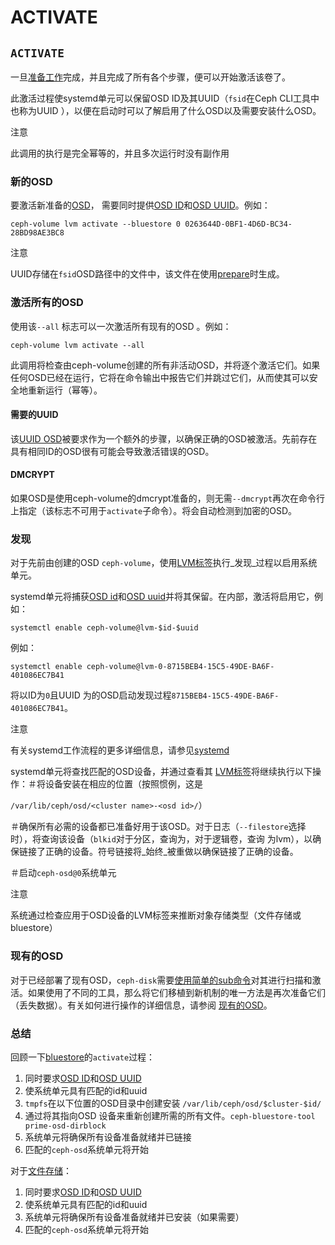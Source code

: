 # ACTIVATE

## `ACTIVATE`

一旦[准备工作](https://docs.ceph.com/docs/nautilus/ceph-volume/lvm/prepare/#ceph-volume-lvm-prepare)完成，并且完成了所有各个步骤，便可以开始激活该卷了。

此激活过程使systemd单元可以保留OSD ID及其UUID（`fsid`在Ceph CLI工具中也称为UUID ），以便在启动时可以了解启用了什么OSD以及需要安装什么OSD。

注意 

此调用的执行是完全幂等的，并且多次运行时没有副作用

### 新的OSD 

要激活新准备的[OSD](https://docs.ceph.com/docs/nautilus/glossary/#term-osd-id)， 需要同时提供[OSD ID](https://docs.ceph.com/docs/nautilus/glossary/#term-osd-id)和[OSD UUID](https://docs.ceph.com/docs/nautilus/glossary/#term-osd-uuid)。例如：

```text
ceph-volume lvm activate --bluestore 0 0263644D-0BF1-4D6D-BC34-28BD98AE3BC8
```

注意 

UUID存储在`fsid`OSD路径中的文件中，该文件在使用[prepare](https://docs.ceph.com/docs/nautilus/ceph-volume/lvm/prepare/#ceph-volume-lvm-prepare)时生成。

### 激活所有的OSD 

使用该`--all` 标志可以一次激活所有现有的OSD 。例如：

```text
ceph-volume lvm activate --all
```

此调用将检查由ceph-volume创建的所有非活动OSD，并将逐个激活它们。如果任何OSD已经在运行，它将在命令输出中报告它们并跳过它们，从而使其可以安全地重新运行（幂等）。

#### 需要的UUID 

该[UUID OSD](https://docs.ceph.com/docs/nautilus/glossary/#term-osd-uuid)被要求作为一个额外的步骤，以确保正确的OSD被激活。先前存在具有相同ID的OSD很有可能会导致激活错误的OSD。

#### DMCRYPT 

如果OSD是使用ceph-volume的dmcrypt准备的，则无需`--dmcrypt`再次在命令行上指定（该标志不可用于`activate`子命令）。将会自动检测到加密的OSD。

### 发现

对于先前由创建的OSD `ceph-volume`，使用[LVM标签](https://docs.ceph.com/docs/nautilus/glossary/#term-lvm-tags)执行_发现_过程以启用系统单元。

systemd单元将捕获[OSD id](https://docs.ceph.com/docs/nautilus/glossary/#term-osd-id)和[OSD uuid](https://docs.ceph.com/docs/nautilus/glossary/#term-osd-uuid)并将其保留。在内部，激活将启用它，例如：

```text
systemctl enable ceph-volume@lvm-$id-$uuid
```

例如：

```text
systemctl enable ceph-volume@lvm-0-8715BEB4-15C5-49DE-BA6F-401086EC7B41
```

将以ID为`0`且UUID 为的OSD启动发现过程`8715BEB4-15C5-49DE-BA6F-401086EC7B41`。

注意 

有关systemd工作流程的更多详细信息，请参见[systemd](https://docs.ceph.com/docs/nautilus/ceph-volume/lvm/systemd/#ceph-volume-lvm-systemd)

systemd单元将查找匹配的OSD设备，并通过查看其 [LVM标签](https://docs.ceph.com/docs/nautilus/glossary/#term-lvm-tags)将继续执行以下操作：＃将设备安装在相应的位置（按照惯例，这是

`/var/lib/ceph/osd/<cluster name>-<osd id>/`）

＃确保所有必需的设备都已准备好用于该OSD。对于日志（`--filestore`选择时），将查询该设备（`blkid`对于分区，查询为，对于逻辑卷，查询 为lvm），以确保链接了正确的设备。符号链接将_始终_被重做以确保链接了正确的设备。

＃启动`ceph-osd@0`系统单元

注意 

系统通过检查应用于OSD设备的LVM标签来推断对象存储类型（文件存储或bluestore）

### 现有的OSD 

对于已经部署了现有OSD，`ceph-disk`需要[使用简单的sub命令](https://docs.ceph.com/docs/nautilus/ceph-volume/simple/#ceph-volume-simple)对其进行扫描和激活。如果使用了不同的工具，那么将它们移植到新机制的唯一方法是再次准备它们（丢失数据）。有关如何进行操作的详细信息，请参阅 [现有的OSD](https://docs.ceph.com/docs/nautilus/ceph-volume/lvm/prepare/#ceph-volume-lvm-existing-osds)。

### 总结

回顾一下[bluestore](https://docs.ceph.com/docs/nautilus/glossary/#term-bluestore)的`activate`过程：

1. 同时要求[OSD ID](https://docs.ceph.com/docs/nautilus/glossary/#term-osd-id)和[OSD UUID](https://docs.ceph.com/docs/nautilus/glossary/#term-osd-uuid)
2. 使系统单元具有匹配的id和uuid
3. `tmpfs`在以下位置的OSD目录中创建安装 `/var/lib/ceph/osd/$cluster-$id/`
4. 通过将其指向OSD 设备来重新创建所需的所有文件。`ceph-bluestore-tool prime-osd-dirblock`
5. 系统单元将确保所有设备准备就绪并已链接
6. 匹配的`ceph-osd`系统单元将开始

对于[文件存储](https://docs.ceph.com/docs/nautilus/glossary/#term-filestore)：

1. 同时要求[OSD ID](https://docs.ceph.com/docs/nautilus/glossary/#term-osd-id)和[OSD UUID](https://docs.ceph.com/docs/nautilus/glossary/#term-osd-uuid)
2. 使系统单元具有匹配的id和uuid
3. 系统单元将确保所有设备准备就绪并已安装（如果需要）
4. 匹配的`ceph-osd`系统单元将开始

